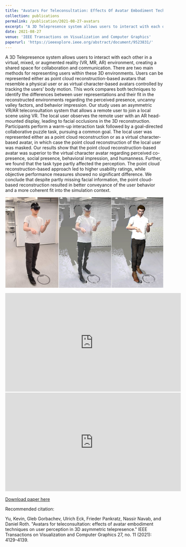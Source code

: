 ```yaml
---
title: "Avatars For Teleconsultation: Effects Of Avatar Embodiment Techniques On User Perception In 3d Asymmetric Telepresence"
collection: publications
permalink: /publication/2021-08-27-avatars
excerpt: "A 3D Telepresence system allows users to interact with each other in a virtual, mixed, or augmented reality (VR, MR, AR) environment, creating a shared space for collaboration and communication. There are two main methods for representing users within these 3D environments. Users can be represented either as point cloud reconstruction-based avatars that resemble a physical user or as virtual character-based avatars controlled by tracking the users' body motion. This work compares both techniques to identify the differences between user representations and their fit in the reconstructed environments…<br/><img src='/images/AvatarTeaser.jpg'>"
date: 2021-08-27
venue: 'IEEE Transactions on Visualization and Computer Graphics'
paperurl: 'https://ieeexplore.ieee.org/abstract/document/9523831/'
---
```

A 3D Telepresence system allows users to interact with each other in a virtual, mixed, or augmented reality (VR, MR, AR) environment, creating a shared space for collaboration and communication. There are two main methods for representing users within these 3D environments. Users can be represented either as point cloud reconstruction-based avatars that resemble a physical user or as virtual character-based avatars controlled by tracking the users' body motion. This work compares both techniques to identify the differences between user representations and their fit in the reconstructed environments regarding the perceived presence, uncanny valley factors, and behavior impression. Our study uses an asymmetric VR/AR teleconsultation system that allows a remote user to join a local scene using VR. The local user observes the remote user with an AR head-mounted display, leading to facial occlusions in the 3D reconstruction. Participants perform a warm-up interaction task followed by a goal-directed collaborative puzzle task, pursuing a common goal. The local user was represented either as a point cloud reconstruction or as a virtual character-based avatar, in which case the point cloud reconstruction of the local user was masked. Our results show that the point cloud reconstruction-based avatar was superior to the virtual character avatar regarding perceived co-presence, social presence, behavioral impression, and humanness. Further, we found that the task type partly affected the perception. The point cloud reconstruction-based approach led to higher usability ratings, while objective performance measures showed no significant difference. We conclude that despite partly missing facial information, the point cloud-based reconstruction resulted in better conveyance of the user behavior and a more coherent fit into the simulation context.

![Teaser](/images/AvatarTeaser.jpg)

<iframe width="560" height="315" src="https://www.youtube.com/embed/wsaDiQWJKGo" title="YouTube video player" frameborder="0" allow="accelerometer; autoplay; clipboard-write; encrypted-media; gyroscope; picture-in-picture" allowfullscreen></iframe>

<iframe width="560" height="315" src="https://www.youtube.com/embed/QMbhdpmN1wA" title="YouTube video player" frameborder="0" allow="accelerometer; autoplay; clipboard-write; encrypted-media; gyroscope; picture-in-picture" allowfullscreen></iframe>

[Download paper here](https://www.researchgate.net/profile/Kevin_Yu22/publication/354181802_Avatars_for_Teleconsultation_Effects_of_Avatar_Embodiment_Techniques_on_User_Perception_in_3D_Asymmetric_Telepresence/links/615d5f60c04f5909fd866a14/Avatars-for-Teleconsultation-Effects-of-Avatar-Embodiment-Techniques-on-User-Perception-in-3D-Asymmetric-Telepresence.pdf)


Recommended citation: 

Yu, Kevin, Gleb Gorbachev, Ulrich Eck, Frieder Pankratz, Nassir Navab, and Daniel Roth. "Avatars for teleconsultation: effects of avatar embodiment techniques on user perception in 3D asymmetric telepresence." IEEE Transactions on Visualization and Computer Graphics 27, no. 11 (2021): 4129-4139.